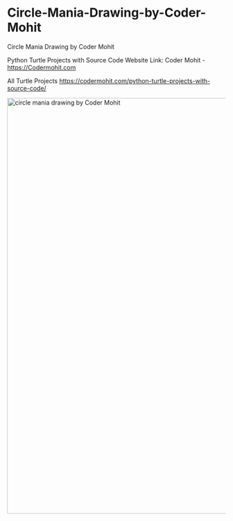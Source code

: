 # Circle-Mania-Drawing-by-Coder-Mohit
Circle Mania Drawing by Coder Mohit

Python Turtle Projects with Source Code Website Link: Coder Mohit - https://Codermohit.com

All Turtle Projects https://codermohit.com/python-turtle-projects-with-source-code/

<img width="960" alt="circle mania drawing by Coder Mohit" src="https://user-images.githubusercontent.com/73032070/120933753-28598f80-c719-11eb-8bb9-b2ff3ea5bb30.png">
